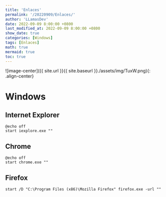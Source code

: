 ```yaml
---
title: 'Enlaces'
permalink: '/20220909/Enlaces/'
author: 'LLamasDev'
date: 2022-09-09 8:00:00 +0800
last_modified_at: 2022-09-09 8:00:00 +0800
show_date: true
categories: [Windows]
tags: [Enlaces]
math: true
mermaid: true
toc: true
---
```


![image-center]({{ site.url }}{{ site.baseurl }}./assets/img/TuxW.png){: .align-center}

# Windows

## Internet Explorer

```console
@echo off
start iexplore.exe ""
```

## Chrome

```console
@echo off
start chrome.exe ""
```

## Firefox

```console
start /D "C:\Program Files (x86)\Mozilla Firefox" firefox.exe -url ""
```
